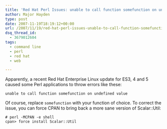 ```yaml
---
title: 'Red Hat Perl Issues: unable to call function somefunction on undefined value'
author: Major Hayden
type: post
date: 2007-11-19T18:19:12+00:00
url: /2007/11/19/red-hat-perl-issues-unable-to-call-function-somefunction-on-undefined-value/
dsq_thread_id:
  - 3679012604
tags:
  - command line
  - perl
  - red hat
  - web

---
```

Apparently, a recent Red Hat Enterprise Linux update for ES3, 4 and 5 caused some Perl applications to throw errors like these:

```
unable to call function somefunction on undefined value
```

Of course, replace `somefunction` with your function of choice. To correct the issue, you can force CPAN to bring back a more sane version of Scalar::Util:

```
# perl -MCPAN -e shell
cpan> force install Scalar::Util
```
